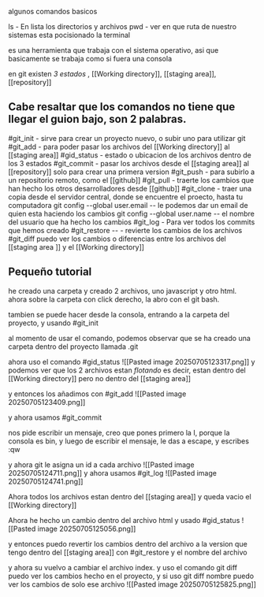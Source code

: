 
algunos comandos basicos

ls - En lista los directorios y archivos
pwd  - ver en que ruta de nuestro sistemas esta pocisionado la terminal

es una herramienta que trabaja con el sistema operativo, asi que basicamente se trabaja como si fuera una consola

en git existen *3 estados* , [[Working directory]], [[staging area]], [[repository]]
 
## Cabe resaltar que los comandos no tiene que llegar el guion bajo, son 2 palabras.

#git_init - sirve para crear un proyecto nuevo, o subir uno para utilizar git
#git_add - para poder pasar los archivos del [[Working directory]] al [[staging area]]
#gid_status - estado o ubicacion de los archivos dentro de los 3 estados
#git_commit - pasar los archivos desde el [[staging area]] al [[repository]] solo para crear una 
primera version
#git_push - para subirlo a un repositorio remoto, como el [[github]]
#git_pull - traerte los cambios que han hecho los otros desarrolladores desde [[github]]
#git_clone - traer una copia desde el servidor central, donde se encuentre el proecto, hasta tu computadora
git config --global user.email -- le podemos dar un email de quien esta haciendo los cambios
git config --global user.name -- el nombre del usuario que ha hecho los cambios
#git_log - Para ver todos los commits que hemos creado
#git_restore -- - revierte los cambios de los archivos
#git_diff puedo ver los cambios o diferencias entre los archivos del [[staging area ]] y el [[Working directory]]
## Pequeño tutorial

he creado una carpeta y creado 2 archivos, uno javascript y otro html. ahora sobre la carpeta con click derecho, la abro con el git bash.

tambien se puede hacer desde la consola, entrando a la carpeta del proyecto, y usando #git_init 

al  momento de usar el comando, podemos observar que se ha creado una carpeta dentro del proyecto llamada .git

ahora uso el comando #gid_status 
![[Pasted image 20250705123317.png]]
y podemos ver que los 2 archivos estan *flotando* es decir, estan dentro del [[Working directory]] pero no dentro del [[staging area]]

y entonces los añadimos con  #git_add 
![[Pasted image 20250705123409.png]]

y ahora usamos #git_commit 

nos pide escribir un  mensaje, creo que pones primero la I, porque la consola es bin, y luego de escribir el mensaje, le das a escape, y escribes :qw 

y ahora git le asigna un id a cada archivo
![[Pasted image 20250705124711.png]]
y ahora usamos #git_log 
![[Pasted image 20250705124741.png]]

Ahora todos los archivos estan dentro del [[staging area]] y queda vacio el [[Working directory]]

Ahora he hecho un cambio dentro del archivo html y usado #gid_status 
![[Pasted image 20250705125056.png]]

y entonces puedo revertir los cambios dentro del archivo a la version que tengo dentro del [[staging area]] con  #git_restore y el nombre del archivo

y ahora su vuelvo a cambiar el archivo index.  y uso el comando git diff puedo ver los cambios hecho en el proyecto, y si uso git diff nombre puedo ver los cambios de solo ese archivo
![[Pasted image 20250705125825.png]]

 